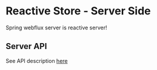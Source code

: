 # Reactive Store - Server Side

Spring webflux server is reactive server!

## Server API
See API description [here](./docs/API.md)